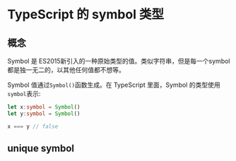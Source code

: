 # TypeScript 的 symbol 类型

## 概念
Symbol 是 ES2015新引入的一种原始类型的值。类似字符串，但是每一个symbol都是独一无二的，以其他任何值都不想等。

Symbol 值通过`Symbol()`函数生成。在 TypeScript 里面，Symbol 的类型使用`symbol`表示:
```ts
let x:symbol = Symbol()
let y:symbol = Symbol()

x === y // false
```

## unique symbol
